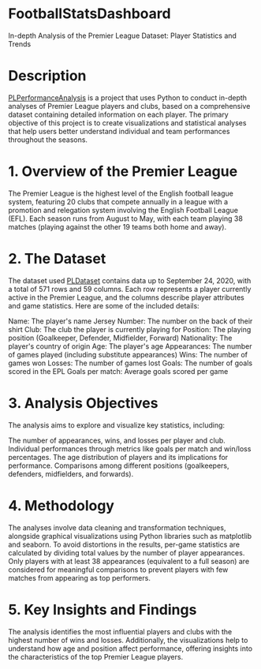 # FootballStatsDashboard
In-depth Analysis of the Premier League Dataset: Player Statistics and Trends


# Description
[PLPerformanceAnalysis](./PLPerformanceAnalysis) is a project that uses Python to conduct in-depth analyses of Premier League players and clubs, based on a comprehensive dataset containing detailed information on each player. The primary objective of this project is to create visualizations and statistical analyses that help users better understand individual and team performances throughout the seasons.

# 1. Overview of the Premier League
The Premier League is the highest level of the English football league system, featuring 20 clubs that compete annually in a league with a promotion and relegation system involving the English Football League (EFL). Each season runs from August to May, with each team playing 38 matches (playing against the other 19 teams both home and away).

# 2. The Dataset
The dataset used [PLDataset](./PLDataset.csv) contains data up to September 24, 2020, with a total of 571 rows and 59 columns. Each row represents a player currently active in the Premier League, and the columns describe player attributes and game statistics. Here are some of the included details:

Name: The player's name
Jersey Number: The number on the back of their shirt
Club: The club the player is currently playing for
Position: The playing position (Goalkeeper, Defender, Midfielder, Forward)
Nationality: The player's country of origin
Age: The player's age
Appearances: The number of games played (including substitute appearances)
Wins: The number of games won
Losses: The number of games lost
Goals: The number of goals scored in the EPL
Goals per match: Average goals scored per game

# 3. Analysis Objectives
The analysis aims to explore and visualize key statistics, including:

The number of appearances, wins, and losses per player and club.
Individual performances through metrics like goals per match and win/loss percentages.
The age distribution of players and its implications for performance.
Comparisons among different positions (goalkeepers, defenders, midfielders, and forwards).

# 4. Methodology
The analyses involve data cleaning and transformation techniques, alongside graphical visualizations using Python libraries such as matplotlib and seaborn. To avoid distortions in the results, per-game statistics are calculated by dividing total values by the number of player appearances. Only players with at least 38 appearances (equivalent to a full season) are considered for meaningful comparisons to prevent players with few matches from appearing as top performers.

# 5. Key Insights and Findings
The analysis identifies the most influential players and clubs with the highest number of wins and losses. Additionally, the visualizations help to understand how age and position affect performance, offering insights into the characteristics of the top Premier League players.
